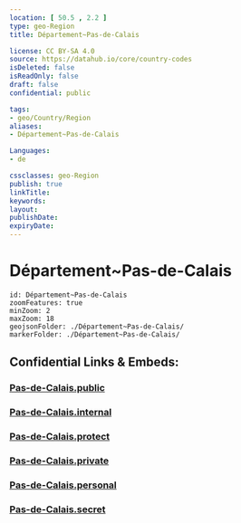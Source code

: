 ```yaml
---
location: [ 50.5 , 2.2 ] 
type: geo-Region
title: Département~Pas-de-Calais

license: CC BY-SA 4.0
source: https://datahub.io/core/country-codes
isDeleted: false
isReadOnly: false
draft: false
confidential: public

tags:
- geo/Country/Region
aliases:
- Département~Pas-de-Calais

Languages:
- de

cssclasses: geo-Region
publish: true
linkTitle: 
keywords: 
layout: 
publishDate: 
expiryDate: 
---
```


# Département~Pas-de-Calais

```leaflet
id: Département~Pas-de-Calais
zoomFeatures: true 
minZoom: 2 
maxZoom: 18
geojsonFolder: ./Département~Pas-de-Calais/
markerFolder: ./Département~Pas-de-Calais/
```


## Confidential Links & Embeds: 

### [Pas-de-Calais.public](/_public/\Earth\Continent\Europe\Europe~West\France\regions~France\Hauts-de-France\departments~Hauts-de-FrancePas-de-Calais.public.md) 

### [Pas-de-Calais.internal](/_internal/\Earth\Continent\Europe\Europe~West\France\regions~France\Hauts-de-France\departments~Hauts-de-FrancePas-de-Calais.internal.md) 

### [Pas-de-Calais.protect](/_protect/\Earth\Continent\Europe\Europe~West\France\regions~France\Hauts-de-France\departments~Hauts-de-FrancePas-de-Calais.protect.md) 

### [Pas-de-Calais.private](/_private/\Earth\Continent\Europe\Europe~West\France\regions~France\Hauts-de-France\departments~Hauts-de-FrancePas-de-Calais.private.md) 

### [Pas-de-Calais.personal](/_personal/\Earth\Continent\Europe\Europe~West\France\regions~France\Hauts-de-France\departments~Hauts-de-FrancePas-de-Calais.personal.md) 

### [Pas-de-Calais.secret](/_secret/\Earth\Continent\Europe\Europe~West\France\regions~France\Hauts-de-France\departments~Hauts-de-FrancePas-de-Calais.secret.md)

